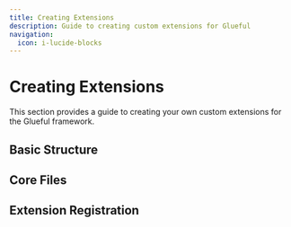 ```yaml
---
title: Creating Extensions
description: Guide to creating custom extensions for Glueful
navigation:
  icon: i-lucide-blocks
---
```


# Creating Extensions

This section provides a guide to creating your own custom extensions for the Glueful framework.

## Basic Structure

## Core Files

## Extension Registration
